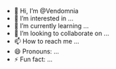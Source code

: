 - 👋 Hi, I’m @Vendomnia
- 👀 I’m interested in ...
- 🌱 I’m currently learning ...
- 💞️ I’m looking to collaborate on ...
- 📫 How to reach me ...
- 😄 Pronouns: ...
- ⚡ Fun fact: ...

<!---
Vendomnia/Vendomnia is a ✨ special ✨ repository because its `README.md` (this file) appears on your GitHub profile.
You can click the Preview link to take a look at your changes.
--->
